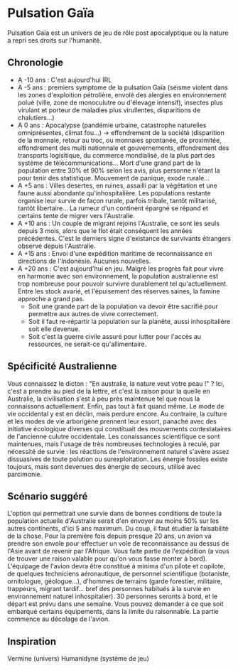 # Pulsation Gaïa
Pulsation Gaïa est un univers de jeu de rôle post apocalyptique ou la nature a repri ses droits sur l'humanité.

## Chronologie
- A -10 ans : C'est aujourd'hui IRL
- A -5 ans : premiers symptome de la pulsation Gaïa (séisme violent dans les zones d'exploition pétrolière, envolé des alergies en environnement polué (ville, zone de monoculutre ou d'élevage intensif), insectes plus virulant et porteur de maladies plus virullentes, disparitions de chalutiers...)
- A 0 ans : Apocalypse (pandémie urbaine, catastrophe naturelles omniprésentes, climat fou...) -> effondrement de la société (disparition de la monnaie, retour au troc, ou monnaies spontanée, de proximitée, effondrement des multi nationnale et gouvernements, effondrement des transports logisitique, du commerce mondialisé, de la plus part des système de télécommunications... Mort d'une grand part de la population entre 30% et 90% selon les avis, plus personne n'étant la pour tenir des statistique. Mouvement de panique, exode rurale...
- A +5 ans : Villes desertes, en ruines, assailli par la végétation et une faune aussi abondante qu'inhospitalière. Les populations restante organise leur survie de façon rurale, parfois tribale, tantôt militarisé, tantôt libertaire... La rumeur d'un continent épargné se répand et certains tente de migrer vers l'Australie.
- A +10 ans : Un couple de migrant rejoins l'Australie, ce sont les seuls depuis 3 mois, alors que le flot était conséquent les années précédentes. C'est le derniers signe d'existance de survivants étrangers observé depuis l'Australie.
- A +15 ans : Envoi d'une expédition maritime de reconnaissance en directions de l'Indonésie. Aucunes nouvelles.
- A +20 ans : C'est aujourd'hui en jeu. Malgré les progrès fait pour vivre en harmonie avec son environnement, la population australienne est trop nombreuse pour pouvoir survivre durablement tel qu'actuellement. Entre les stock avarié, et l'épuisement des réserves saines, la famine approche a grand pas.
  + Soit une grande part de la population va devoir être sacrifié pour permettre aux autres de vivre correctement.
  + Soit il faut re-répartir la population sur la planête, aussi inhospitalière soit elle devenue.
  + Soit c'est la guerre civile assuré pour lutter pour l'accès au ressources, ne serait-ce qu'allimentaire.

## Spécificité Australienne
Vous connaissez le dicton : "En australie, la nature veut votre peau !" ?
Ici, c'est a prendre au pied de la lettre, et c'est la raison pour la quelle en Australie, la civilisation s'est à peu près maintenue tel que nous la connaissons actuellement. Enfin, pas tout à fait quand même. Le mode de vie occidental y est en déclin, mais perdure encore. Au contraire, la culture et les modes de vie arborigène prennent leur essort, panaché avec des initiative écologique diverses qui constituait des mouvements contestataires de l'ancienne culutre occidentale.
Les conaissances scientifique ce sont maintenues, mais l'usage de très nombreuses technologies à reculé, par nécessité de survie : les réactions de l'environnement naturel s'avère assez dissuasives de toute polution ou surexploitation.
Les énergie fossiles existe toujours, mais sont devenues des énergie de secours, utilisé avec parcimonie.

## Scénario suggéré
L'option qui permettrait une survie dans de bonnes conditions de toute la population actuelle d'Australie serait d'en envoyer au moins 50% sur les autres continents, d'ici 5 ans maximum. Du coup, il faut étudier la faisabilité de la chose. Pour la première fois depuis presque 20 ans, un avion va prendre son envole pour effectuer un vole de reconnaissance au dessus de l'Asie avant de revenir par l'Afrique.
Vous faite partie de l'expédition (a vous de trouver une raison valable pour qu'on vous fasse monter à bord).
L'équipage de l'avion devra être constitué à minima d'un pilote et copilote, de quelques techniciens aéronautique, de personnel scientifique (botaniste, ornitologue, géologue...), d'hommes de terrains (garde forestier, militaire, trappeurs, migrant tardif... bref des personnes habitués à la survie en environnement naturel inhospitalier).
30 personnes seronts à bord, et le départ est prévu dans une semaine. Vous pouvez demander à ce que soit embarqué certains équipements, dans la limite du raisonnable. La partie commence au décolage de l'avion.

## Inspiration
Vermine (univers)
Humanidyne (système de jeu)
